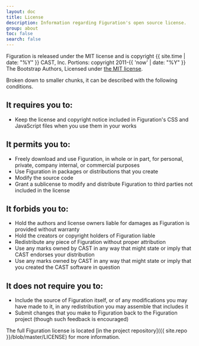 ```yaml
---
layout: doc
title: License
description: Information regarding Figuration's open source license.
group: about
toc: false
search: false
---
```


Figuration is released under the MIT license and is copyright {{ site.time | date: "%Y" }} CAST, Inc. Portions: copyright 2011-{{ 'now' | date: "%Y" }} The Bootstrap Authors, Licensed under [the MIT license](https://github.com/twbs/bootstrap/blob/master/LICENSE).

Broken down to smaller chunks, it can be described with the following conditions.

## It requires you to:
- Keep the license and copyright notice included in Figuration's CSS and JavaScript files when you use them in your works

## It permits you to:
- Freely download and use Figuration, in whole or in part, for personal, private, company internal, or commercial purposes
- Use Figuration in packages or distributions that you create
- Modify the source code
- Grant a sublicense to modify and distribute Figuration to third parties not included in the license

## It forbids you to:
- Hold the authors and license owners liable for damages as Figuration is provided without warranty
- Hold the creators or copyright holders of Figuration liable
- Redistribute any piece of Figuration without proper attribution
- Use any marks owned by CAST in any way that might state or imply that CAST endorses your distribution
- Use any marks owned by CAST in any way that might state or imply that you created the CAST software in question

## It does not require you to:
- Include the source of Figuration itself, or of any modifications you may have made to it, in any redistribution you may assemble that includes it
- Submit changes that you make to Figuration back to the Figuration project (though such feedback is encouraged)

The full Figuration license is located [in the project repository]({{ site.repo }}/blob/master/LICENSE) for more information.